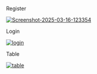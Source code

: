 Register

[![Screenshot-2025-03-16-123354](https://i.ibb.co/ym0HhrdJ/Screenshot-2025-03-16-123354.png)](https://ibb.co/p62YWSbp)

Login

[![login](https://i.ibb.co/WbFF7dS/login.png)](https://ibb.co/Q2nnhqs)

Table

[![table](https://i.ibb.co/mrBnn5M2/table.png)](https://ibb.co/6cZKK0fT)
